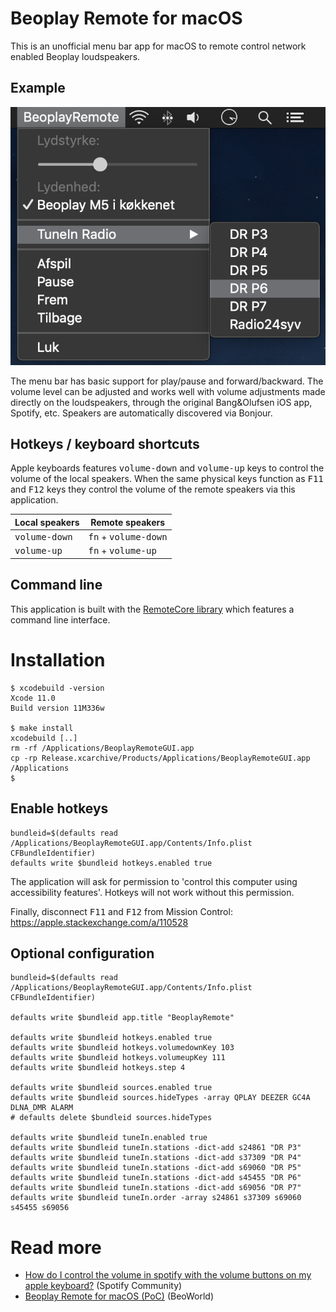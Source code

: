 # Beoplay Remote for macOS

This is an unofficial menu bar app for macOS to remote control network enabled Beoplay loudspeakers.

## Example

![Screenshot](./screenshot.png)

The menu bar has basic support for play/pause and forward/backward. The volume level can be adjusted and works well with volume adjustments made directly on the loudspeakers, through the original Bang&Olufsen iOS app, Spotify, etc. Speakers are automatically discovered via Bonjour.


## Hotkeys / keyboard shortcuts
Apple keyboards features <kbd>volume-down</kbd> and <kbd>volume-up</kbd> keys to control the volume of the local speakers. When the same physical keys function as <kbd>F11</kbd> and <kbd>F12</kbd> keys they control the volume of the remote speakers via this application.

| Local speakers           | Remote speakers                        |
| ------------------------ | -------------------------------------- |
| <kbd>volume-down</kbd>   | <kbd>fn</kbd> + <kbd>volume-down</kbd> |
| <kbd>volume-up</kbd>     | <kbd>fn</kbd> + <kbd>volume-up</kbd>   |


## Command line
This application is built with the [RemoteCore library](https://github.com/tlk/beoplay-macos-remote-cli) which features a command line interface.


# Installation
```
$ xcodebuild -version
Xcode 11.0
Build version 11M336w

$ make install
xcodebuild [..]
rm -rf /Applications/BeoplayRemoteGUI.app
cp -rp Release.xcarchive/Products/Applications/BeoplayRemoteGUI.app /Applications
$
```

## Enable hotkeys
```
bundleid=$(defaults read /Applications/BeoplayRemoteGUI.app/Contents/Info.plist CFBundleIdentifier)
defaults write $bundleid hotkeys.enabled true
```
The application will ask for permission to 'control this computer using accessibility features'. Hotkeys will not work without this permission.

Finally, disconnect <kbd>F11</kbd> and <kbd>F12</kbd> from Mission Control: https://apple.stackexchange.com/a/110528


## Optional configuration
```
bundleid=$(defaults read /Applications/BeoplayRemoteGUI.app/Contents/Info.plist CFBundleIdentifier)

defaults write $bundleid app.title "BeoplayRemote"

defaults write $bundleid hotkeys.enabled true
defaults write $bundleid hotkeys.volumedownKey 103
defaults write $bundleid hotkeys.volumeupKey 111
defaults write $bundleid hotkeys.step 4

defaults write $bundleid sources.enabled true
defaults write $bundleid sources.hideTypes -array QPLAY DEEZER GC4A DLNA_DMR ALARM
# defaults delete $bundleid sources.hideTypes

defaults write $bundleid tuneIn.enabled true
defaults write $bundleid tuneIn.stations -dict-add s24861 "DR P3"
defaults write $bundleid tuneIn.stations -dict-add s37309 "DR P4"
defaults write $bundleid tuneIn.stations -dict-add s69060 "DR P5"
defaults write $bundleid tuneIn.stations -dict-add s45455 "DR P6"
defaults write $bundleid tuneIn.stations -dict-add s69056 "DR P7"
defaults write $bundleid tuneIn.order -array s24861 s37309 s69060 s45455 s69056
```

# Read more
* [How do I control the volume in spotify with the volume buttons on my apple keyboard?](https://community.spotify.com/t5/Desktop-Mac/How-do-I-control-the-volume-in-spotify-with-the-volume-buttons/m-p/4726068) (Spotify Community)
* [Beoplay Remote for macOS (PoC)](https://forum.beoworld.org/forums/t/37724.aspx) (BeoWorld)
